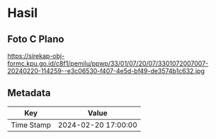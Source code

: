 # Hasil

## Foto C Plano

https://sirekap-obj-formc.kpu.go.id/c8f1/pemilu/ppwp/33/01/07/20/07/3301072007007-20240220-114259--e3c06530-f407-4e5d-bf49-de3574b1c632.jpg


## Metadata

| Key        | Value               |
| ---------- | ------------------- |
| Time Stamp | 2024-02-20 17:00:00 |



